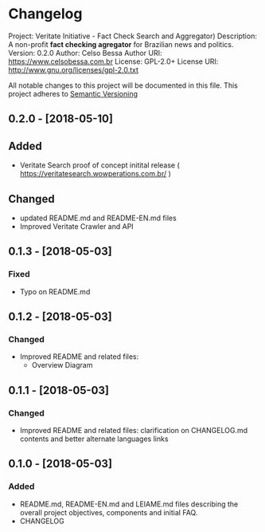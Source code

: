# Changelog
Project: Veritate Initiative - Fact Check Search and Aggregator)
Description: A non-profit **fact checking agregator** for Brazilian news and politics.
Version:     0.2.0
Author:      Celso Bessa
Author URI:  https://www.celsobessa.com.br
License:     GPL-2.0+
License URI: http://www.gnu.org/licenses/gpl-2.0.txt

All notable changes to this project will be documented in this file.
This project adheres to [Semantic Versioning](http://semver.org/)

## 0.2.0  - [2018-05-10]

## Added
- Veritate Search proof of concept initital release ( https://veritatesearch.wowperations.com.br/ )

## Changed
- updated README.md and README-EN.md files
- Improved Veritate Crawler and API

## 0.1.3 - [2018-05-03]

### Fixed
- Typo on README.md

## 0.1.2 - [2018-05-03]

### Changed
- Improved README and related files:
	- Overview Diagram

## 0.1.1 - [2018-05-03]

### Changed
- Improved README and related files: clarification on CHANGELOG.md contents and better alternate languages links

## 0.1.0 - [2018-05-03]

### Added
- README.md, README-EN.md and LEIAME.md files describing the overall project objectives, components and initial FAQ.
- CHANGELOG